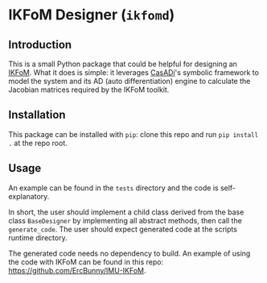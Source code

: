 # IKFoM Designer (`ikfomd`)

## Introduction

This is a small Python package that could be helpful for designing an [IKFoM](https://github.com/hku-mars/IKFoM). What it does is simple: it leverages [CasADi](https://web.casadi.org/)'s symbolic framework to model the system and its AD (auto differentiation) engine to calculate the Jacobian matrices required by the IKFoM toolkit.

## Installation

This package can be installed with `pip`: clone this repo and run `pip install .` at the repo root.

## Usage

An example can be found in the `tests` directory and the code is self-explanatory.

In short, the user should implement a child class derived from the base class `BaseDesigner` by implementing all abstract methods, then call the `generate_code`. The user should expect generated code at the scripts runtime directory.

The generated code needs no dependency to build. An example of using the code with IKFoM can be found in this repo: https://github.com/ErcBunny/IMU-IKFoM.
